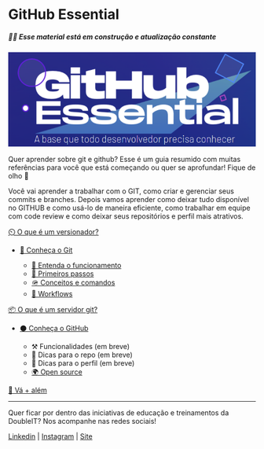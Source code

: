 # GitHub Essential

##### 🚧🚧 Esse material está em construção e atualização constante

![GitHub Essential Logo](./assets/images/logo.png)

Quer aprender sobre git e github? Esse é um guia resumido com muitas referências para você que está começando ou quer se aprofundar! Fique de olho 👀

Você vai aprender a trabalhar com o GIT, como criar e gerenciar seus commits e branches. Depois vamos aprender como deixar tudo disponível no GITHUB e como usá-lo de maneira eficiente, como trabalhar em equipe com code review e como deixar seus repositórios e perfil mais atrativos.

[⏲️ O que é um versionador?](./topics/vcs.md)

- [🌱 Conheça o Git](./topics/know-git.md)

  - [📗 Entenda o funcionamento](./topics/git-concepts.md)
  - [👣 Primeiros passos](./topics/know-git-first-steps.md)
  - [🪖 Conceitos e comandos](./topics/git-commands.md)
  - [🔀 Workflows](./topics/git-workflows.md)

[📦 O que é um servidor git?](./topics/github/git-server.md)

- [⚫ Conheça o GitHub](./topics/github/github.md)

  - ⚒️ Funcionalidades (em breve)
  - 🌟 Dicas para o repo (em breve)
  - 👤 Dicas para o perfil (em breve)
  - [🌍 Open source](./topics/github/opensource.md)

[🚀 Vá + além](./topics/external-refs.md)

---

Quer ficar por dentro das iniciativas de educação e treinamentos da DoubleIT? Nos acompanhe nas redes sociais!

[Linkedin](https://br.linkedin.com/company/doubleit) |
[Instagram](https://www.instagram.com/doubleitconsultoria/) |
[Site](https://www.doubleit.com.br/)
